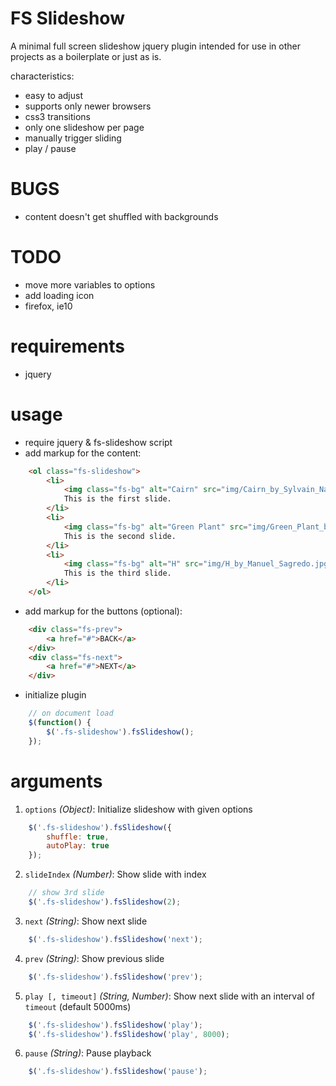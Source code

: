 # FS Slideshow

A minimal full screen slideshow jquery plugin intended for use in other
projects as a boilerplate or just as is.

characteristics:

 * easy to adjust
 * supports only newer browsers
 * css3 transitions
 * only one slideshow per page
 * manually trigger sliding
 * play / pause

# BUGS

 * content doesn't get shuffled with backgrounds

# TODO

 * move more variables to options
 * add loading icon
 * firefox, ie10

# requirements

  * jquery

# usage

 * require jquery & fs-slideshow script
 * add markup for the content:

```html
    <ol class="fs-slideshow">
        <li>
            <img class="fs-bg" alt="Cairn" src="img/Cairn_by_Sylvain_Naudin.jpg">
            This is the first slide.
        </li>
        <li>
            <img class="fs-bg" alt="Green Plant" src="img/Green_Plant_by_Simon_Schlegl.jpg">
            This is the second slide.
        </li>
        <li>
            <img class="fs-bg" alt="H" src="img/H_by_Manuel_Sagredo.jpg">
            This is the third slide.
        </li>
    </ol>
```

 * add markup for the buttons (optional):

```html
    <div class="fs-prev">
        <a href="#">BACK</a>
    </div>
    <div class="fs-next">
        <a href="#">NEXT</a>
    </div>
```

 * initialize plugin

```javascript
    // on document load
    $(function() {
        $('.fs-slideshow').fsSlideshow();
    });
```

# arguments

 1. `options` _(Object)_: Initialize slideshow with given options

```javascript
    $('.fs-slideshow').fsSlideshow({
        shuffle: true,
        autoPlay: true
    });
```

 2. `slideIndex` _(Number)_: Show slide with index

```javascript
    // show 3rd slide
    $('.fs-slideshow').fsSlideshow(2);
```

 3. `next` _(String)_: Show next slide

```javascript
    $('.fs-slideshow').fsSlideshow('next');
```

 4. `prev` _(String)_: Show previous slide

```javascript
    $('.fs-slideshow').fsSlideshow('prev');
```

 5. `play [, timeout]` _(String, Number)_: Show next slide with an interval of `timeout` (default 5000ms)

```javascript
    $('.fs-slideshow').fsSlideshow('play');
    $('.fs-slideshow').fsSlideshow('play', 8000);
```

 6. `pause` _(String)_: Pause playback

```javascript
    $('.fs-slideshow').fsSlideshow('pause');
```
